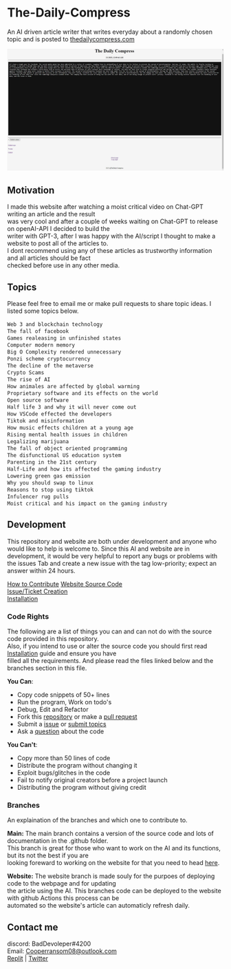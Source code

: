 # The-Daily-Compress
An AI driven article writer that writes everyday about a randomly chosen topic and is posted to [thedailycompress.com](https://itzcozi.github.io/The-Daily-Compress/)

![Website article](.github/TDC.Home.jpg "Website article")


## Motivation
I made this website after watching a moist critical video on Chat-GPT writing an article and the result  
was very cool and after a couple of weeks waiting on Chat-GPT to release on openAI-API I decided to build the  
writer with GPT-3, after I was happy with the AI/script I thought to make a website to post all of the articles to.  
I dont recommend using any of these articles as trustworthy information and all articles should be fact  
checked before use in any other media.


## Topics
Please feel free to email me or make pull requests to share topic ideas. I listed some topics below.

```
Web 3 and blockchain technology
The fall of facebook
Games realeasing in unfinished states
Computer modern memory
Big O Complexity rendered unnecessary
Ponzi scheme cryptocurrency
The decline of the metaverse
Crypto Scams
The rise of AI
How animales are affected by global warming
Proprietary software and its effects on the world
Open source software
Half life 3 and why it will never come out
How VSCode effected the developers
Tiktok and misinformation
How music effects children at a young age
Rising mental health issues in children
Legalizing marijuana
The fall of object oriented programming
The disfunctional US education system
Parenting in the 21st century
Half-Life and how its affected the gaming industry
Lowering green gas emission
Why you should swap to linux
Reasons to stop using tiktok
Infulencer rug pulls
Moist critical and his impact on the gaming industry
```


## Development
This repository and website are both under development and anyone who would like to help is welcome to.
Since this AI and website are in development, it would be very helpful to report any bugs or problems with the issues
Tab and create a new issue with the tag low-priority; expect an answer within 24 hours.

[How to Contribute](.github/HOW-TO:Contribute.md)
[Website Source Code](https://github.com/itzCozi/The-Daily-Compress/tree/website)  
[Issue/Ticket Creation](https://github.com/itzCozi/The-Daily-Compress/blob/main/.github/HOW-TO:Create_Ticket.md)  
[Installation](https://github.com/itzCozi/The-Daily-Compress/blob/main/.github/HOW-TO:Install-Project.md)


### Code Rights
The following are a list of things you can and can not do with the source code provided in this repository.  
Also, if you intend to use or alter the source code you should first read [Installation](https://github.com/itzCozi/The-Daily-Compress/blob/main/.github/HOW-TO:Install-Project.md) guide and ensure you have  
filled all the requirements. And please read the files linked below and the branches section in this file. 

**You Can**: 
* Copy code snippets of 50+ lines 
* Run the program, Work on todo's 
* Debug, Edit and Refactor
* Fork this [repository](.github/HOW-TO:Contribute.md) or make a [pull request](.github/HOW-TO:Contribute.md)
* Submit a [issue](.github/HOW-TO:Create_Ticket.md) or [submit topics](https://github.com/itzCozi/The-Daily-Compress/issues/new?assignees=&labels=Priority%3A+medium%2C+Topic-submission&template=topic-submission.md&title=)
* Ask a [question](https://github.com/itzCozi/The-Daily-Compress/issues/new?assignees=&labels=Priority%3A+medium%2C+Topic-submission&template=question.md&title=) about the code

**You Can't**:
* Copy more than 50 lines of code
* Distribute the program without changing it
* Exploit bugs/glitches in the code
* Fail to notify original creators before a project launch 
* Distributing the program without giving credit

### Branches
An explaination of the branches and which one to contribute to.

**Main:** The main branch contains a version of the source code and lots of documentation in the .github folder.  
This branch is great for those who want to work on the AI and its functions, but its not the best if you are  
looking foreward to working on the website for that you need to head [here](https://github.com/itzCozi/The-Daily-Compress/tree/website). 

**Website:** The website branch is made souly for the purpoes of deploying code to the webpage and for updating  
the article using the AI. This branches code can be deployed to the website with github Actions this process can be  
automated so the website's article can automaticly refresh daily. 


## Contact me
discord: BadDevoleper#4200                                                                                                 
Email: Cooperransom08@outlook.com                                                                                          
[Replit](https://replit.com/@cozi08) | 
[Twitter](https://twitter.com/ransom_cooper)
